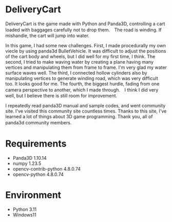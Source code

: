 # DeliveryCart

DeliveryCart is the game made with Python and Panda3D, controlling a cart loaded with baggages carefully not to drop them.　The road is winding. If mishandle, the cart will jump into water.

In this game, I had some new challenges. First, I made procedurally my own viecle by using panda3d BulletVehicle. It was difficult to adjust the positions of the cart body and wheels, but I did well for my first time, I think. The second, I tried to make waving water by creating a plane having many vertices and manipulating them from frame to frame. I'm very glad my water surface waves well. The third, I connected hollow cylinders also by manipulating vertices to generate winding road, which was very difficult too. It looks good for me. The fourth, the biggest hurdle, fading from one camera perspective to another, which I made through.　I think I did very well, but I believe there is still room for improvement. 

I repeatedly read panda3D manual and sample codes, and went community site. I've visited this community site countless times. Thanks to this site, I've learned a lot of things about 3D game programming. Thank you, all of panda3d community members.　

# Requirements
* Panda3D 1.10.14
* numpy 1.23.5
* opencv-contrib-python 4.8.0.74
* opencv-python 4.8.0.74

# Environment
* Python 3.11
* Windows11
